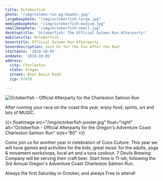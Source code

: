 ```yaml
---
title: Octoberfish
photo: "/img/salmon-run-pg-header.jpg"
largeboxphoto: "/img/octoberfish-large.jpg"
mediumboxphoto: "/img/octoberfish-medium.jpg"
smallboxphoto: "/img/octoberfish-small.jpg"
desktoptitle: 'Octoberfish: The Official Salmon Run Afterparty!'
mobiletitle: Octoberfish
hovertitle: Official Salmon Run Afterparty
hoverdescription: Join Us for the Fun After the Run!
startdate: '2019-10-05'
enddate: '2019-10-05'
address:
  city: Charleston
  state: Oregon
  street: Boat Basin Road
  zip: 97420

---
```

![Octoberfish - Official Afterparty for the Charleston Salmon Run](/img/octoberfish-695x322.jpg)

After running your race on the coast this year, enjoy food, spirits, art and lots of MUSIC.

{{< floatimage src="/img/octoberfish-poster.jpg" float="right" alt="Octoberfish - Official Afterparty for the Oregon's Adventure Coast Charleston Salmon Run" size="80" >}}

Come join us for another year in celebration of Coos Culture. This year we will have games and activities for the kids, great music for the adults, yoga & movement workshops, local art and a tuna cookout. 7 Devils Brewing Company will be serving their craft beer. Start time is 11-ish, following the 3rd Annual Oregon's Adventure Coast Charleston Salmon Run.

Always the first Saturday in October, and always Free to attend!